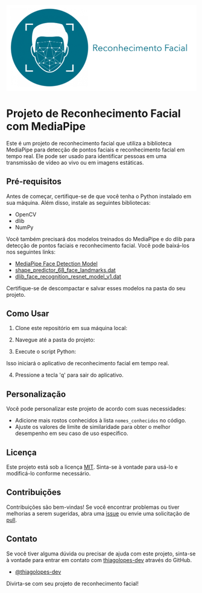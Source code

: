 
![Logo](reconhecimento-facial.png)

# Projeto de Reconhecimento Facial com MediaPipe

Este é um projeto de reconhecimento facial que utiliza a biblioteca MediaPipe para detecção de pontos faciais e reconhecimento facial em tempo real. Ele pode ser usado para identificar pessoas em uma transmissão de vídeo ao vivo ou em imagens estáticas.

## Pré-requisitos

Antes de começar, certifique-se de que você tenha o Python instalado em sua máquina. Além disso, instale as seguintes bibliotecas:

- OpenCV
- dlib
- NumPy

Você também precisará dos modelos treinados do MediaPipe e do dlib para detecção de pontos faciais e reconhecimento facial. Você pode baixá-los nos seguintes links:

- [MediaPipe Face Detection Model](https://github.com/google/mediapipe/blob/master/mediapipe/modules/face_detection/face_detection_front.tflite)
- [shape_predictor_68_face_landmarks.dat](http://dlib.net/files/shape_predictor_68_face_landmarks.dat.bz2)
- [dlib_face_recognition_resnet_model_v1.dat](http://dlib.net/files/dlib_face_recognition_resnet_model_v1.dat.bz2)

Certifique-se de descompactar e salvar esses modelos na pasta do seu projeto.

## Como Usar

1. Clone este repositório em sua máquina local:

2. Navegue até a pasta do projeto:

3. Execute o script Python:

Isso iniciará o aplicativo de reconhecimento facial em tempo real.

4. Pressione a tecla 'q' para sair do aplicativo.

## Personalização

Você pode personalizar este projeto de acordo com suas necessidades:

- Adicione mais rostos conhecidos à lista `nomes_conhecidos` no código.
- Ajuste os valores de limite de similaridade para obter o melhor desempenho em seu caso de uso específico.

## Licença

Este projeto está sob a licença [MIT](LICENSE). Sinta-se à vontade para usá-lo e modificá-lo conforme necessário.

## Contribuições

Contribuições são bem-vindas! Se você encontrar problemas ou tiver melhorias a serem sugeridas, abra uma [issue](https://github.com/thiagolopes-dev/reconhecimento_facial/issues) ou envie uma solicitação de [pull](https://github.com/thiagolopes-dev/reconhecimento_facial/pulls).

## Contato

Se você tiver alguma dúvida ou precisar de ajuda com este projeto, sinta-se à vontade para entrar em contato com [thiagolopes-dev](https://github.com/thiagolopes-dev) através do GitHub.

- [@thiagolopes-dev](https://github.com/thiagolopes-dev)

Divirta-se com seu projeto de reconhecimento facial!